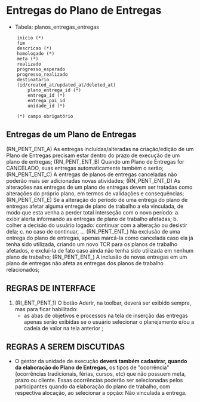# Entregas do Plano de Entregas

- Tabela: planos_entregas_entregas

~~~text
    inicio (*)
    fim
    descricao (*)
    homologado (*)
    meta (*)
    realizado
    progresso_esperado
    progresso_realizado
    destinatario
    (id/created_at/updated_at/deleted_at)
        plano_entrega_id (*)
        entrega_id (*)
        entrega_pai_id
        unidade_id (*)

    (*) campo obrigatório
~~~

## Entregas de um Plano de Entregas

(RN_PENT_ENT_A) As entregas incluídas/alteradas na criação/edição de um Plano de Entregas precisam estar dentro do prazo de execução de um plano de entregas;
(RN_PENT_ENT_B) Quando um Plano de Entregas for CANCELADO, suas entregas automaticamente também o serão;
(RN_PENT_ENT_C) A entregas de planos de entregas canceladas não poderão mais ser adicionadas novas atividades;
(RN_PENT_ENT_D) As alterações nas entregas de um plano de entregas devem ser tratadas como alterações do próprio plano, em termos de validações e consequências;
(RN_PENT_ENT_E) Se a alteração do período de uma entrega do plano de entregas afetar alguma entrega de plano de trabalho a ela vinculada, de modo que esta venha a perder total interseção com o novo período:
    a. exibir alerta informando as entregas de plano de trabalho afetadas;
    b. colher a decisão do usuário logado: continuar com a alteração ou desistir dela;
    c. no caso de continuar, ...
(RN_PENT_ENT_) Na exclusão de uma entrega do plano de entregas, apenas marcá-la como cancelada caso ela já tenha sido utilizada, criando um novo TCR para os planos de trabalho afetados, e excluí-la de fato caso ainda não tenha sido utilizada em nenhum plano de trabalho;
(RN_PENT_ENT_) A inclusão de novas entregas em um plano de entregas não afeta as entregas dos planos de trabalho relacionados;

## REGRAS DE INTERFACE

1. (RI_ENT_PENT_1) O botão Aderir, na toolbar, deverá ser exibido sempre, mas para ficar habilitado:
    - as abas de objetivos e processos na tela de inserção das entregas apenas serão exibidas se o usuário selecionar o planejamento e/ou a cadeia de valor na tela anterior ;

## REGRAS A SEREM DISCUTIDAS

- O gestor da unidade de execução **deverá também cadastrar, quando da elaboração do Plano de Entregas,** os tipos de "ocorrência" (ocorrências tradicionais, férias, cursos, etc) que não possuem meta, prazo ou cliente. Essas ocorrências poderão ser selecionadas pelos participantes quando da elaboração do plano de trabalho, com respectiva alocação, ao selecionar a opção: Não vinculada a entrega.
